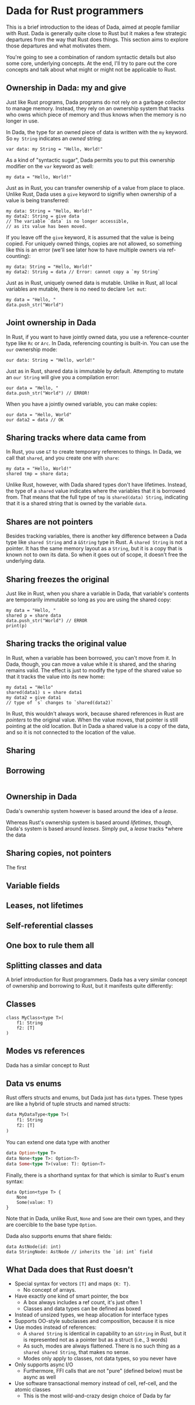 # Dada for Rust programmers

This is a brief introduction to the ideas of Dada, aimed at people familiar with Rust. Dada is generally quite close to Rust but it makes a few strategic departures from the way that Rust does things. This section aims to explore those departures and what motivates them.

You're going to see a combination of random syntactic details but also some core, underlying concepts. At the end, I'll try to pare out the core concepts and talk about what might or might not be applicable to Rust.

## Ownership in Dada: my and give

Just like Rust programs, Dada programs do not rely on a garbage collector to manage memory. Instead, they rely on an ownership system that tracks who owns which piece of memory and thus knows when the memory is no longer in use.

In Dada, the type for an owned piece of data is written with the `my` keyword. So `my String` indicates an *owned* string:

```
var data: my String = "Hello, World!"
```

As a kind of "syntactic sugar", Dada permits you to put this ownership modifier on the `var` keyword as well:

```
my data = "Hello, World!"
```

Just as in Rust, you can transfer ownership of a value from place to place. Unlike Rust, Dada uses a `give` keyword to signifiy when ownership of a value is being transferred:

```
my data: String = "Hello, World!"
my data2: String = give data
// The variable `data` is no longer accessible,
// as its value has been moved.
```

If you leave off the `give` keyword, it is assumed that the value is being copied. For uniquely owned things, copies are not allowed, so something like this is an error (we'll see later how to have multiple owners via ref-counting):

```
my data: String = "Hello, World!"
my data2: String = data // Error: cannot copy a `my String`
```

Just as in Rust, uniquely owned data is mutable. Unlike in Rust, all local variables are mutable, there is no need to declare `let mut`:

```
my data = "Hello, "
data.push_str("World")
```

## Joint ownership in Dada

In Rust, if you want to have jointly owned data, you use a reference-counter type like `Rc` or `Arc`. In Dada, referencing counting is built-in. You can use the  `our` ownership mode:

```
our data: String = "Hello, world!"
```

Just as in Rust, shared data is immutable by default. Attempting to mutate an `our String` will give you a compilation error:

```
our data = "Hello, "
data.push_str("World") // ERROR!
```

When you have a jointly owned variable, you can make copies:

```
our data = "Hello, World"
our data2 = data // OK
```

## Sharing tracks where data came from

In Rust, you use `&T` to create temporary references to things. In Dada, we call that `shared`, and you create one with `share`:

```
my data = "Hello, World!"
shared tmp = share data;
```

Unlike Rust, however, with Dada shared types don't have lifetimes. Instead, the type of a `shared` value indicates where the variables that it is borrowed from. That means that the full type of `tmp` is `shared(data) String`, indicating that it is a shared string that is owned by the variable `data`.

## Shares are not pointers

Besides tracking variables, there is another key difference between a Dada type like `shared String` and a `&String` type in Rust. A `shared String` is not a pointer. It has the same memory layout as a `String`, but it is a copy that is known not to own its data. So when it goes out of scope, it doesn't free the underlying data.

## Sharing freezes the original

Just like in Rust, when you share a variable in Dada, that variable's contents are temporarily immutable so long as you are using the shared copy:

```
my data = "Hello, "
shared p = share data
data.push_str("World") // ERROR
print(p)
```

## Sharing tracks the original value

In Rust, when a variable has been borrowed, you can't move from it. In Dada, though, you can move a value while it is shared, and the sharing remains valid. The effect is just to modify the type of the shared value so that it tracks the value into its new home:

```
my data1 = "Hello"
shared(data1) s = share data1
my data2 = give data1
// type of `s` changes to `shared(data2)`
```

In Rust, this wouldn't always work, because shared references in Rust are *pointers* to the original value. When the value moves, that pointer is still pointing at the old location. But in Dada a shared value is a copy of the data, and so it is not connected to the location of the value.

## Sharing



## Borrowing

```

```

## Ownership in Dada


[^class]: Classes in Dada are a lot like structs in Rust.


Dada's ownership system however is based around the idea of a *lease*. 

 Whereas Rust's ownership system is based around *lifetimes*, though, Dada's system is based around *leases*. Simply put, a *lease* tracks *where the data 

## Sharing copies, not pointers

The first 

## Variable fields

## Leases, not lifetimes

## Self-referential classes

## One box to rule them all


## Splitting classes and data


A brief introduction for Rust programmers. Dada has a very similar concept of ownership and borrowing to Rust, but it manifests quite differently:




## Classes

```
class MyClass<type T>(
    f1: String
    f2: [T]
)
```

## Modes vs references

Dada has a similar concept to Rust

## Data vs enums

Rust offers structs and enums, but Dada just has `data` types. These types are like a hybrid of tuple structs and named structs:

```rust
data MyDataType<type T>(
    f1: String
    f2: [T]
)
```

You can extend one data type with another

```rust
data Option<type T>
data None<type T>: Option<T>
data Some<type T>(value: T): Option<T>
```

Finally, there is a shorthand syntax for that which is similar to Rust's enum syntax:

```
data Option<type T> {
    None
    Some(value: T)
}
```

Note that in Dada, unlike Rust, `None` and `Some` are their own types, and they are coercible to the base type `Option`.

Dada also supports enums that share fields:

```
data AstNode(id: int)
data StringNode: AstNode // inherits the `id: int` field

```

## What Dada does that Rust doesn't

* Special syntax for vectors `[T]` and maps `{K: T}`.
    * No concept of arrays.
* Have exactly one kind of smart pointer, the box
    * A box always includes a ref count, it's just often 1
    * Classes and data types can be defined as boxed
* Instead of unsized types, we heap allocation for interface types
* Supports OO-style subclasses and composition, because it is nice
* Use modes instead of references:
    * A `shared String` is identical in capability to an `&String` in Rust, but it is represented not as a pointer but as a struct (i.e., 3 words)
    * As such, modes are always flattened. There is no such thing as a `shared shared String`, that makes no sense.
    * Modes only apply to classes, not data types, so you never have
* Only supports async I/O
    * Furthermore, FFI calls that are not "pure" (defined below) must be async as well
* Use software transactional memory instead of cell, ref-cell, and the atomic classes
    * This is the most wild-and-crazy design choice of Dada by far